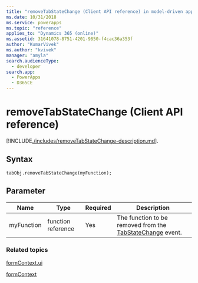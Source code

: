 ```yaml
---
title: "removeTabStateChange (Client API reference) in model-driven apps| MicrosoftDocs"
ms.date: 10/31/2018
ms.service: powerapps
ms.topic: "reference"
applies_to: "Dynamics 365 (online)"
ms.assetid: 31641078-8751-4201-9850-f4cac36a353f
author: "KumarVivek"
ms.author: "kvivek"
manager: "amyla"
search.audienceType: 
  - developer
search.app: 
  - PowerApps
  - D365CE
---
```

# removeTabStateChange (Client API reference)



[!INCLUDE[./includes/removeTabStateChange-description.md](./includes/removeTabStateChange-description.md)].

## Syntax

`tabObj.removeTabStateChange(myFunction);` 

## Parameter

|Name|Type|Required|Description|
|--|--|--|--|
|myFunction|function reference|Yes|The function to be removed from the [TabStateChange](../events/tabstatechange.md) event.|

### Related topics

[formContext.ui](../formContext-ui.md)

[formContext](../../clientapi-form-context.md) 


